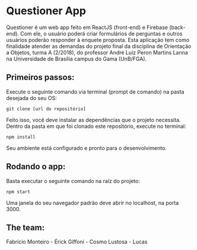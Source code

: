 # Questioner App
Questioner é um web app feito em ReactJS (front-end) e Firebase (back-end). Com ele, o usuário poderá criar formulários de perguntas e outros usuários poderão responder à enquete proposta.
Esta aplicação tem como finalidade atender as demandas do projeto final da disciplina de Orientação a Objetos, turma A (2/2018), do professor André Luiz Peron Martins Lanna na Universidade de Brasília campus do Gama (UnB/FGA).

## Primeiros passos:
Execute o seguinte comando via terminal (prompt de comando) na pasta desejada do seu OS:

    git clone [url do repositório]
Feito isso, você deve instalar as dependências que o projeto necessita. Dentro da pasta em que foi clonado este repositório, execute no terminal:

    npm install
Seu ambiente está configurado e pronto para o desenvolvimento.

## Rodando o app:
Basta executar o seguinte comando na raíz do projeto:

    npm start
Uma janela do seu navegador padrão deve abrir no localhost, na porta 3000.

## The team:
Fabrício Monteiro - Érick Giffoni - Cosmo Lustosa - Lucas
